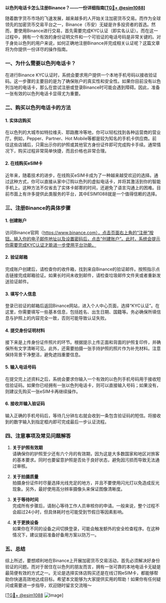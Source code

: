 **以色列电话卡怎么注册Binance？——一份详细指南[[TG💪+ @esim1088](https://t.me/s/esim1088)]**

随着数字货币市场的飞速发展，越来越多的人开始关注加密货币交易。而作为全球领先的加密货币交易平台之一，Binance（币安）无疑是许多投资者的首选。然而，要使用Binance进行交易，首先需要完成KYC认证（即实名认证）。而在这一过程中，拥有一个有效的身份证明文件和一个可验证的电话号码是非常关键的。对于身处以色列的用户来说，如何正确地注册Binance并完成相关认证呢？这篇文章将为你提供一份详尽的操作指南。

### 一、为什么需要以色列电话卡？

在进行Binance KYC认证时，系统会要求用户提供一个本地手机号码以接收验证码。这一步骤的主要目的是为了确保账户的真实性和安全性。如果你目前没有以色列当地的电话卡，那么在尝试注册或登录Binance时可能会遇到障碍。因此，准备一张有效的以色列电话卡显得尤为重要。

### 二、购买以色列电话卡的方法

#### 1. 实体店购买
在以色列的大城市如特拉维夫、耶路撒冷等地，你可以轻松找到各种运营商的营业厅。例如，Pepper、Partner、Hot Mobile等都是较为知名的手机卡供应商。前往这些店铺后，只需出示你的护照或其他官方身份证件即可完成购卡手续。通常情况下，购买过程非常简单快捷，而且价格也非常合理。

#### 2. 在线购买eSIM卡
近年来，随着技术的进步，在线购买eSIM卡成为了一种越来越受欢迎的选择。通过这种方式，你可以直接从家中订购以色列的虚拟电话卡，并将其激活到你的智能手机上。这种方法不仅省去了实体卡邮寄的时间，还避免了语言沟通上的困难。目前市面上有许多提供此类服务的平台，其中ESIM1088就是一个值得信赖的选择。

### 三、注册Binance的具体步骤

#### 1. 创建账户
访问Binance官网（https://www.binance.com），点击页面右上角的“注册”按钮。输入你的电子邮件地址以及设置密码后，点击“创建账户”。此时，系统会提示你需要完成KYC认证才能进一步使用平台功能。

#### 2. 验证邮箱
完成账户创建后，请检查你的收件箱，找到来自Binance的验证邮件。按照指示点击链接完成邮箱验证。如果长时间未收到邮件，请检查垃圾邮件文件夹或者重新发送验证邮件。

#### 3. 填写个人信息
登录已验证的邮箱后返回Binance网站，进入个人中心页面，选择“KYC认证”。在这里，你需要填写一些基本信息，包括姓名、出生日期、国籍等。务必确保所填信息与护照上的内容完全一致，否则可能导致认证失败。

#### 4. 提交身份证明材料
接下来是上传身份证件照片的环节。根据提示上传正面和背面的护照复印件，并确保所有文字清晰可见。此外，还需要拍摄一张手持护照的照片作为补充材料。注意保持背景干净整洁，避免遮挡重要信息。

#### 5. 输入电话号码
在提交完上述资料之后，系统会要求你输入一个有效的以色列手机号码用于接收短信验证码。如果你已经拥有一张以色列电话卡，则可以直接输入号码；如果没有，则建议先购买一张eSIM卡再继续操作。

#### 6. 接收并输入验证码
输入正确的手机号码后，等待几分钟左右就会收到一条包含验证码的短信。将接收到的数字输入到指定框内即可完成最后一步认证流程。

### 四、注意事项及常见问题解答

1. **关于护照有效期**  
   请确保你的护照至少还有六个月的有效期，因为这是大多数国家和地区对旅客的基本要求。同时也要留意护照是否处于良好状态，避免因污损而导致无法通过审核。

2. **关于拍摄质量**  
   拍摄身份证件时尽量选择光线充足的地方，并且不要使用闪光灯以免造成反光现象。另外，最好使用高分辨率摄像头来保证图像清晰度。

3. **关于等待时间**  
   完成所有步骤后，请耐心等待工作人员审核你的申请。一般来说，整个过程不会超过24小时，但具体耗时也可能受到节假日等因素影响。

4. **关于更换设备**  
   如果你在不同的设备之间切换登录，可能会触发额外的安全检查程序。在这种情况下，建议提前准备好备用方案以防万一。

### 五、总结

综上所述，要想顺利地在Binance上开展加密货币交易活动，首先必须解决好身份验证的问题。而对于居住在以色列的朋友而言，拥有一张可靠的本地电话卡无疑是最简便有效的方式之一。无论是选择实体店购买还是在线订购eSIM卡，都能够帮助你快速高效地达成目标。希望本文能够为大家提供实用的帮助！如果你有任何疑问或需要进一步指导，欢迎随时留言交流哦～

[[TG💪+ @esim1088](https://t.me/s/esim1088) ![Image](https://i.postimg.cc/4NQfJmqS/Snipaste-2025-05-13-00-14-12.png)]
